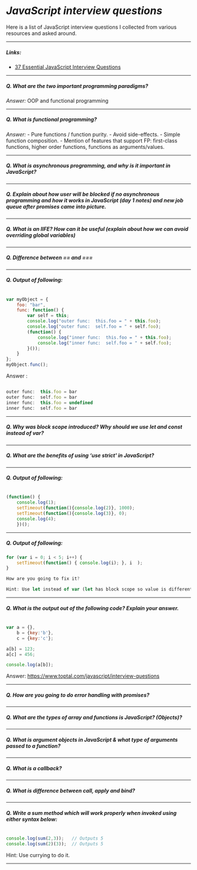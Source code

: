 # _JavaScript interview questions_

Here is a list of JavaScript interview questions I collected from various resources and asked around.

---
##### Links:

- [37 Essential JavaScript Interview Questions](https://www.toptal.com/javascript/interview-questions)

---
##### Q. What are the two important  programming paradigms?
 _Answer:_ OOP and functional programming

---

##### Q. What is functional programming?
 _Answer:_ 
        - Pure functions / function purity.
		- Avoid side-effects.
		- Simple function composition.
		- Mention of features that support FP: first-class functions, higher order functions, functions as arguments/values.

---

##### Q. What is asynchronous programming, and why is it important in JavaScript?

---

##### Q. Explain about how user will be blocked if no asynchronous programming and how it works in JavaScript (day 1 notes) and new job queue after promises came into picture.

---

##### Q. What is an IIFE? How can it be useful (explain about how we can avoid overriding global variables)

---

##### Q. Difference between == and ===

---

##### Q. Output of following:

```JavaScript

var myObject = {
    foo: "bar",
    func: function() {
        var self = this;
        console.log("outer func:  this.foo = " + this.foo);
        console.log("outer func:  self.foo = " + self.foo);
        (function() {
            console.log("inner func:  this.foo = " + this.foo);
            console.log("inner func:  self.foo = " + self.foo);
        }());
    }
};
myObject.func();
```

Answer :
```JavaScript

outer func:  this.foo = bar
outer func:  self.foo = bar
inner func:  this.foo = undefined
inner func:  self.foo = bar
```
---

##### Q. Why was block scope introduced? Why should we use let and const instead of var?

---

##### Q. What are the benefits of using ‘use strict' in JavaScript?

---

##### Q. Output of following:

```JavaScript

(function() {
    console.log(1);
    setTimeout(function(){console.log(2)}, 1000);
    setTimeout(function(){console.log(3)}, 0);
    console.log(4);
    })();
```
---

##### Q. Output of following:

```JavaScript
for (var i = 0; i < 5; i++) {
	setTimeout(function() { console.log(i); }, i  );
}

How are you going to fix it?

Hint: Use let instead of var (let has block scope so value is different for every iteration)
```

---

##### Q. What is the output out of the following code? Explain your answer.

```JavaScript

var a = {},
    b = {key:'b'},
    c = {key:'c'};

a[b] = 123;
a[c] = 456;

console.log(a[b]);
```

Answer: https://www.toptal.com/javascript/interview-questions

---

##### Q. How are you going to do error handling with promises?

---

##### Q. What are the types of array and functions is JavaScript? (Objects)?

---

##### Q. What is argument objects in JavaScript & what  type of arguments passed to a function?

---

##### Q. What is a callback?

---

##### Q. What is difference between call, apply and bind?

---

##### Q. Write a sum method which will work properly when invoked using either syntax below:

```JavaScript

console.log(sum(2,3));   // Outputs 5
console.log(sum(2)(3));  // Outputs 5
```

Hint: Use currying to do it.

---

